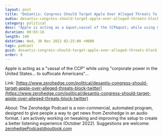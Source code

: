 ```yaml
---
layout: post
title: "DeSantis: Congress Should Target Apple Over Alleged Threats To Block Twitter"
audio: desantis-congress-should-target-apple-over-alleged-threats-block-twitter-0
category: political
desc: "Apple is acting as a &quot;vassal of the CCP&quot; while using &quot;corporate power in the United States... to suffocate Americans&quot;..."
duration: 00:03:16
length: 196
datetime: Wed, 30 Nov 2022 02:25:00 +0000
tags: podcast
guid: desantis-congress-should-target-apple-over-alleged-threats-block-twitter-0
order: 0
---
```

Apple is acting as a &quot;vassal of the CCP&quot; while using &quot;corporate power in the United States... to suffocate Americans&quot;...

Link: [https://www.zerohedge.com/political/desantis-congress-should-target-apple-over-alleged-threats-block-twitter](https://www.zerohedge.com/political/desantis-congress-should-target-apple-over-alleged-threats-block-twitter)

About: The Zerohedge Podcast is a non-commercial, automated program, designed to give people a way to get news from Zerohedge in an audio format.  I am actively working on tweaking and improving the setup to create a better listening experience (October 2022).  Suggestions are welcome: [zerohedgePodcast@outlook.com](mailto:zerohedgePodcast@outlook.com)